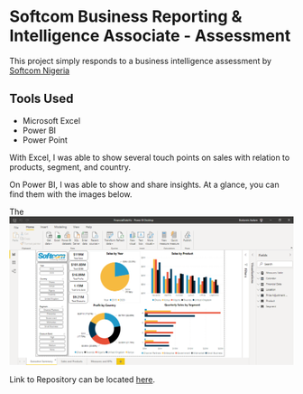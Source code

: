 # Softcom Business Reporting & Intelligence Associate - Assessment

This project simply responds to a business intelligence assessment by [Softcom Nigeria](https://www.softcom.ng/) 

## Tools Used

- Microsoft Excel
- Power BI
- Power Point


With Excel, I was able to show several touch points on sales with relation to products, segment, and country.


On Power BI, I was able to show and share insights. At a glance, you can find them with the images below.

The ![Executive summary](ExecutiveSummary.png)

Link to Repository can be located [here](https://github.com/AadamBodunrin/BIAnalysis).